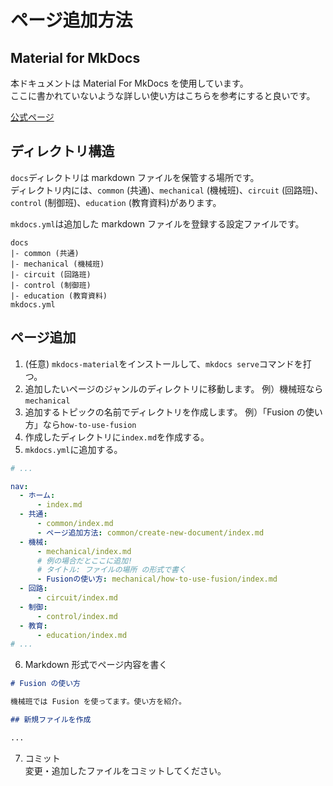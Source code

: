 # ページ追加方法

## Material for MkDocs

本ドキュメントは Material For MkDocs を使用しています。  
ここに書かれていないような詳しい使い方はこちらを参考にすると良いです。

[公式ページ](https://squidfunk.github.io/mkdocs-material/)

## ディレクトリ構造

`docs`ディレクトリは markdown ファイルを保管する場所です。  
ディレクトリ内には、`common` (共通)、`mechanical` (機械班)、`circuit` (回路班)、`control` (制御班)、`education` (教育資料)があります。

`mkdocs.yml`は追加した markdown ファイルを登録する設定ファイルです。

```
docs
|- common (共通)
|- mechanical (機械班)
|- circuit (回路班)
|- control (制御班)
|- education (教育資料)
mkdocs.yml
```

## ページ追加

1. (任意) `mkdocs-material`をインストールして、`mkdocs serve`コマンドを打つ。
2. 追加したいページのジャンルのディレクトリに移動します。
   例）機械班なら`mechanical`
3. 追加するトピックの名前でディレクトリを作成します。
   例）「Fusion の使い方」なら`how-to-use-fusion`
4. 作成したディレクトリに`index.md`を作成する。
5. `mkdocs.yml`に追加する。

```yml title="mkdocs.yml"
# ...

nav:
  - ホーム:
      - index.md
  - 共通:
      - common/index.md
      - ページ追加方法: common/create-new-document/index.md
  - 機械:
      - mechanical/index.md
      # 例の場合だとここに追加!
      # タイトル: ファイルの場所 の形式で書く
      - Fusionの使い方: mechanical/how-to-use-fusion/index.md
  - 回路:
      - circuit/index.md
  - 制御:
      - control/index.md
  - 教育:
      - education/index.md
# ...
```

6. Markdown 形式でページ内容を書く

```markdown title="(例) mechanical/how-to-use-fusion/index.md"
# Fusion の使い方

機械班では Fusion を使ってます。使い方を紹介。

## 新規ファイルを作成

...
```

7. コミット  
   変更・追加したファイルをコミットしてください。
